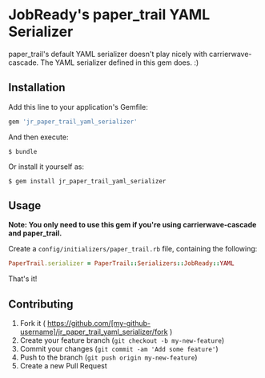 # JobReady's paper_trail YAML Serializer

paper_trail's default YAML serializer doesn't play nicely with
carrierwave-cascade. The YAML serializer defined in this gem
does. :)

## Installation

Add this line to your application's Gemfile:

```ruby
gem 'jr_paper_trail_yaml_serializer'
```

And then execute:

    $ bundle

Or install it yourself as:

    $ gem install jr_paper_trail_yaml_serializer

## Usage

**Note: You only need to use this gem if you're using carrierwave-cascade and
paper_trail.**

Create a `config/initializers/paper_trail.rb` file, containing the following:

```ruby
PaperTrail.serializer = PaperTrail::Serializers::JobReady::YAML
```

That's it!

## Contributing

1. Fork it ( https://github.com/[my-github-username]/jr_paper_trail_yaml_serializer/fork )
2. Create your feature branch (`git checkout -b my-new-feature`)
3. Commit your changes (`git commit -am 'Add some feature'`)
4. Push to the branch (`git push origin my-new-feature`)
5. Create a new Pull Request
